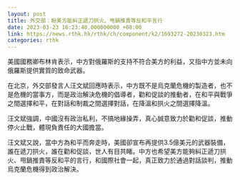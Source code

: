 ```yaml
---
layout: post
title: 外交部：盼美方能糾正遞刀拱火、甩鍋推責等反和平言行
date: 2023-03-23 16:23:40.000000000 +08:00
link: https://news.rthk.hk/rthk/ch/component/k2/1693272-20230323.htm
categories: rthk
---
```


美國國務卿布林肯表示，中方對俄羅斯的支持不符合美方的利益，又指中方並未向俄羅斯提供實質的致命武器。

在北京，外交部發言人汪文斌回應時表示，中方既不是烏克蘭危機的製造者，也不是危機的當事方，而是政治解決危機的倡導者，勸和促談的推動者，在和平與戰爭之間選擇和平，在對話和制裁之間選擇對話，在降溫和拱火之間選擇降溫。

汪文斌強調，中國沒有政治私利，不搞地緣操弄，真心誠意致力於勸和促談，推動停火止戰，體現負責任的大國擔當。

汪文斌又說，當中方為和平而奔走時，美國卻宣布再提供3.5億美元的武器裝備，誰在遞刀拱火，誰在勸和促談，世人有目共睹。中方也希望美方能夠糾正遞刀拱火、甩鍋推責等反和平的言行，和國際社會一起，真正致力於通過對話談判，推動烏克蘭危機得到政治解決。

